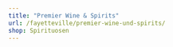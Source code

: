 ```yaml
---
title: "Premier Wine & Spirits"
url: /fayetteville/premier-wine-und-spirits/
shop: Spirituosen
---
```

